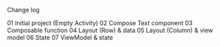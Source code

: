 Change log

01 Initial project (Empty Activity)
02 Compose Text component
03 Composable function
04 Layout (Row) & data
05 Layout (Column) & view model
06 State
07 ViewModel & state
